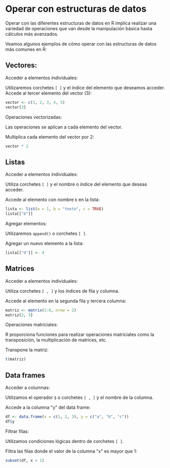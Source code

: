 # Operar con estructuras de datos

Operar con las diferentes estructuras de datos en R implica realizar una variedad de operaciones que van desde la manipulación básica hasta cálculos más avanzados.

Veamos algunos ejemplos de cómo operar con las estructuras de datos más comunes en R:

## Vectores:

Acceder a elementos individuales:

Utilizaremos corchetes `[ ]` y el índice del elemento que deseamos acceder. Accede al tercer elemento del vector (3):

``` r
vector <- c(1, 2, 3, 4, 5)
vector[3]
```

Operaciones vectorizadas:

Las operaciones se aplican a cada elemento del vector.

Multiplica cada elemento del vector por 2:

``` r
vector * 2  
```

## Listas

Acceder a elementos individuales:

Utiliza corchetes `[ ]` y el nombre o índice del elemento que deseas acceder.

Accede al elemento con nombre `b` en la lista:

``` r
lista <- list(a = 1, b = "texto", c = TRUE)
lista[["b"]]
```

Agregar elementos:

Utilizaremos `append()` o corchetes `[ ]`.

Agregar un nuevo elemento a la lista:

``` r
lista[["d"]] <- 4
```

## Matrices

Acceder a elementos individuales:

Utiliza corchetes `[ , ]` y los índices de fila y columna.

Accede al elemento en la segunda fila y tercera columna:

``` r
matriz <- matrix(1:6, nrow = 2)
matriz[2, 3]
```

Operaciones matriciales:

R proporciona funciones para realizar operaciones matriciales como la transposición, la multiplicación de matrices, etc.

Transpone la matriz:

``` r
t(matriz)  
```

## Data frames

Acceder a columnas:

Utilizamos el operador `$` o corchetes `[ , ]` y el nombre de la columna.

Accede a la columna "y" del data frame:

``` r
df <- data.frame(x = c(1, 2, 3), y = c("a", "b", "c"))
df$y
```

Filtrar filas:

Utilizamos condiciones lógicas dentro de corchetes `[ ]`.

Filtra las filas donde el valor de la columna "x" es mayor que 1:

``` r
subset(df, x > 1)
```
